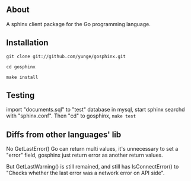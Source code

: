 About
-----

A sphinx client package for the Go programming language.

Installation
------------

`git clone git://github.com/yunge/gosphinx.git`

`cd gosphinx`

`make install`

Testing
-------

import "documents.sql" to "test" database in mysql, start sphinx searchd with "sphinx.conf".
Then "cd" to gosphinx,
`make test`

Diffs from other languages' lib
-------------------------------

No GetLastError()
Go can return multi values, it's unnecessary to set a "error" field, gosphinx just return error as another return values.

But GetLastWarning() is still remained, and still has IsConnectError() to "Checks whether the last error was a network error on API side".



